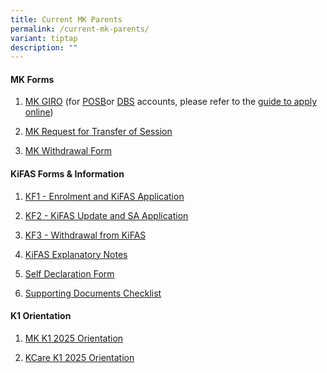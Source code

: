 ```yaml
---
title: Current MK Parents
permalink: /current-mk-parents/
variant: tiptap
description: ""
---
```

<h4><strong>MK Forms</strong></h4>
<ol data-tight="true" class="tight">
<li>
<p><a href="https://www.frontierpri.moe.edu.sg/files/Blank-GIRO-Form-MK.pdf" rel="noopener noreferrer nofollow" target="_blank">MK GIRO</a> (for
<a href="https://www.posb.com.sg/personal/deposits/bank-with-ease/posb-ibanking" rel="noopener noreferrer nofollow" target="_blank">POSB</a>or <a href="https://www.dbs.com.sg/index/default.page" rel="noopener noreferrer nofollow" target="_blank">DBS</a> accounts,
please refer to the <a href="/files/Steps_to_apply_GIRO_online_for_DBS_and_POSB_accounts.pdf" rel="noopener noreferrer nofollow" target="_blank">guide to apply online</a>)</p>
</li>
<li>
<p><a href="https://go.gov.sg/mktrfsession" rel="noopener noreferrer nofollow" target="_blank">MK Request for Transfer of Session</a>
</p>
</li>
<li>
<p><a href="https://go.gov.sg/mkft-withdraw" rel="noopener noreferrer nofollow" target="_blank">MK Withdrawal Form</a>
</p>
</li>
</ol>
<h4><strong>KiFAS Forms &amp; Information</strong></h4>
<ol data-tight="true" class="tight">
<li>
<p><a href="https://www.frontierpri.moe.edu.sg/files/KF1-Enrolment-and-KiFAS-Application-Jan-2022.pdf" rel="noopener noreferrer nofollow" target="_blank">KF1 - Enrolment and KiFAS Application</a>
</p>
</li>
<li>
<p><a href="https://www.frontierpri.moe.edu.sg/files/KF2-KiFAS-Update-and-SA-Application-Jan-2022.pdf" rel="noopener noreferrer nofollow" target="_blank">KF2 - KiFAS Update and SA Application</a>
</p>
</li>
<li>
<p><a href="https://www.frontierpri.moe.edu.sg/files/KF3-Withdrawal-from-Kindergarten-or-KiFAS-29-Apr-2019.pdf" rel="noopener noreferrer nofollow" target="_blank">KF3 - Withdrawal from KiFAS</a>
</p>
</li>
<li>
<p><a href="https://www.frontierpri.moe.edu.sg/files/KiFAS-Explanatory-Notes-Jan-2022.pdf" rel="noopener noreferrer nofollow" target="_blank">KiFAS Explanatory Notes</a>
</p>
</li>
<li>
<p><a href="https://www.frontierpri.moe.edu.sg/files/Self-Declaration-Form-1-Aug-2020.pdf" rel="noopener noreferrer nofollow" target="_blank">Self Declaration Form</a>
</p>
</li>
<li>
<p><a href="https://www.frontierpri.moe.edu.sg/files/Supporting-Documents-Checklist-1-Aug-2020.pdf" rel="noopener noreferrer nofollow" target="_blank">Supporting Documents Checklist</a>
</p>
</li>
</ol>
<h4><strong>K1 Orientation</strong></h4>
<ol data-tight="true" class="tight">
<li>
<p><a href="/files/MK RESOURCES/MK_K1_2025_Orientation.pdf" rel="noopener nofollow" target="_blank">MK K1 2025 Orientation</a>
</p>
</li>
<li>
<p><a href="/files/MK RESOURCES/KCare_K1_2025_Orientation_.pdf" rel="noopener nofollow" target="_blank">KCare K1 2025 Orientation</a>
</p>
</li>
</ol>
<p></p>